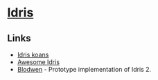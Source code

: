# [Idris](https://www.idris-lang.org/)

## Links

- [Idris koans](https://github.com/idris-hackers/idris-koans)
- [Awesome Idris](https://github.com/joaomilho/awesome-idris#readme)
- [Blodwen](https://github.com/edwinb/Blodwen) - Prototype implementation of Idris 2.
